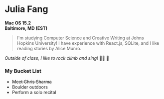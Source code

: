 # Julia Fang
**Mac OS 15.2**  
**Baltimore, MD (EST)**
> I'm studying Computer Science and Creative Writing at Johns Hopkins University! I have experience with React.js, SQLite, and I like reading stories by Alice Munro.

*Outside of class, I like to rock climb and sing!* 🧗‍♀️ 🎵

### My Bucket List
- ~~Meet Chris Sharma~~
- Boulder outdoors
- Perform a solo recital
